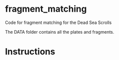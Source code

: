 # fragment_matching
Code for fragment matching for the Dead Sea Scrolls

The DATA folder contains all the plates and fragments. 

# Instructions
